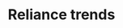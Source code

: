 ---
title: "Reliance trends"
url: /bangalore/reliance-trends-lg-34-mantri-mall-sampige-rd-malleshwaram/
shop: clothes
---